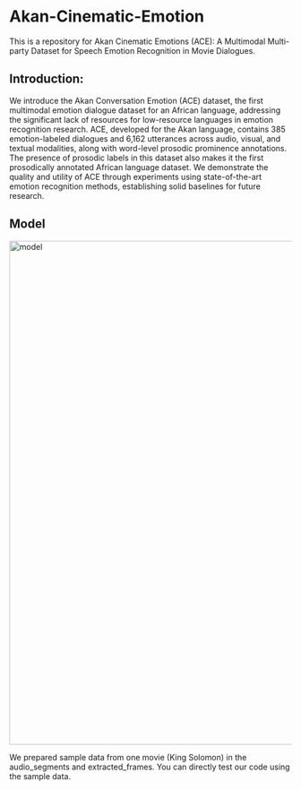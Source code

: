 # Akan-Cinematic-Emotion

This is a repository for Akan Cinematic Emotions (ACE): A Multimodal Multi-party Dataset for Speech Emotion Recognition in Movie Dialogues.

## Introduction:

We introduce the Akan Conversation Emotion (ACE) dataset, the first multimodal emotion dialogue dataset for an African language, addressing the significant lack of resources for low-resource languages in emotion recognition research. ACE, developed for the Akan language, contains 385 emotion-labeled dialogues and 6,162 utterances across audio, visual, and textual modalities, along with word-level prosodic prominence annotations. The presence of prosodic labels in this dataset also makes it the first prosodically annotated African language dataset.
We demonstrate the quality and utility of ACE through experiments using state-of-the-art emotion recognition methods, establishing solid baselines for future research. 


## Model
<img width="900" alt="model" src="https://github.com/user-attachments/assets/3e79fa88-df3b-4f63-8185-b3e05455b553" />

We prepared sample data from one movie (King Solomon) in the audio_segments and extracted_frames. You can directly test our code using the sample data. 


